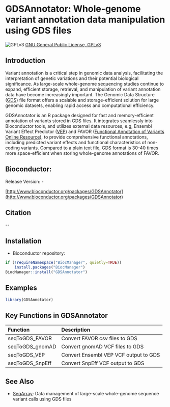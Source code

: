 GDSAnnotator: Whole-genome variant annotation data manipulation using GDS files
===

![GPLv3](http://www.gnu.org/graphics/gplv3-88x31.png)
[GNU General Public License, GPLv3](http://www.gnu.org/copyleft/gpl.html)


## Introduction

Variant annotation is a critical step in genomic data analysis, facilitating the interpretation of genetic variations and their potential biological significance. As large-scale whole-genome sequencing studies continue to expand, efficient storage, retrieval, and manipulation of variant annotation data have become increasingly important. The Genomic Data Structure ([GDS](https://www.bioconductor.org/packages/SeqArray/)) file format offers a scalable and storage-efficient solution for large genomic datasets, enabling rapid access and computational efficiency.

GDSAnnotator is an R package designed for fast and memory-efficient annotation of variants stored in GDS files. It integrates seamlessly into Bioconductor tools, and utilizes external data resources, e.g, Ensembl Variant Effect Predictor ([VEP](https://useast.ensembl.org/info/docs/tools/vep/index.html)) and FAVOR ([Functional Annotation of Variants Online Resource](https://favor.genohub.org)), to provide comprehensive functional annotations, including predicted variant effects and functional characteristics of non-coding variants. Compared to a plain text file, GDS format is 30-40 times more space-efficient when storing whole-genome annotations of FAVOR.

## Bioconductor:

Release Version: -

[http://www.bioconductor.org/packages/GDSAnnotator](http://www.bioconductor.org/packages/GDSAnnotator)


## Citation

--


## Installation

* Bioconductor repository:
```R
if (!requireNamespace("BiocManager", quietly=TRUE))
    install.packages("BiocManager")
BiocManager::install("GDSAnnotator")
```



## Examples

```R
library(GDSAnnotator)

```


## Key Functions in GDSAnnotator

| Function        | Description |
|:----------------|:-------------------------------------------|
| seqToGDS_FAVOR  | Convert FAVOR csv files to GDS |
| seqToGDS_gnomAD | Convert gnomAD VCF files to GDS |
| seqToGDS_VEP    | Convert Ensembl VEP VCF output to GDS |
| seqToGDS_SnpEff | Convert SnpEff VCF output to GDS |


## See Also

* [SeqArray](https://www.bioconductor.org/packages/SeqArray): Data management of large-scale whole-genome sequence variant calls using GDS files
